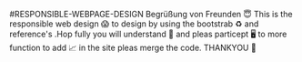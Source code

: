 #RESPONSIBLE-WEBPAGE-DESIGN
Begrüßung von Freunden 😇 This is the responsible web design 😱 to design by using the bootstrab ♻️ and reference's .Hop fully you will understand 🤔 and pleas particept 🖥️ to more function to add 📈 in the site pleas merge the code. THANKYOU 🫰
